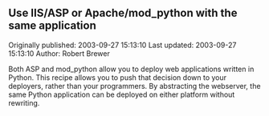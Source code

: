 ## Use IIS/ASP or Apache/mod_python with the same application 
Originally published: 2003-09-27 15:13:10 
Last updated: 2003-09-27 15:13:10 
Author: Robert Brewer 
 
Both ASP and mod_python allow you to deploy web applications written in Python. This recipe allows you to push that decision down to your deployers, rather than your programmers. By abstracting the webserver, the same Python application can be deployed on either platform without rewriting.